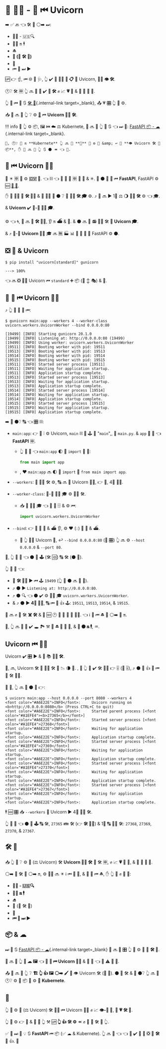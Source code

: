 # 💽 👨‍🏭 - 🐁 ⏮ Uvicorn

➡️ ✅ 🔙 👈 🛠 🔧 ⚪️➡️ ⏭:

* 💂‍♂ - 🇺🇸🔍
* 🏃‍♂ 🔛 🕴
* ⏏
* **🧬 (🔢 🛠 🏃)**
* 💾
* ⏮ 🔁 ⏭ ▶

🆙 👉 ☝, ⏮ 🌐 🔰 🩺, 👆 ✔️ 🎲 🏃‍♂ **💽 📋** 💖 Uvicorn, 🏃‍♂ **👁 🛠**.

🕐❔ 🛠 🈸 👆 🔜 🎲 💚 ✔️ **🧬 🛠** ✊ 📈 **💗 🐚** &amp; 💪 🍵 🌅 📨.

👆 👀 ⏮ 📃 🔃 [🛠 🔧](./concepts.md){.internal-link target=_blank}, 📤 💗 🎛 👆 💪 ⚙️.

📥 👤 🔜 🎦 👆 ❔ ⚙️ <a href="https://gunicorn.org/" class="external-link" target="_blank">**🐁**</a> ⏮ **Uvicorn 👨‍🏭 🛠**.

!!! info
    🚥 👆 ⚙️ 📦, 🖼 ⏮ ☁ ⚖️ Kubernete, 👤 🔜 💬 👆 🌅 🔃 👈 ⏭ 📃: [FastAPI 📦 - ☁](./docker.md){.internal-link target=_blank}.

    🎯, 🕐❔ 🏃 🔛 **Kubernete** 👆 🔜 🎲 **🚫** 💚 ⚙️ 🐁 &amp; ↩️ 🏃 **👁 Uvicorn 🛠 📍 📦**, ✋️ 👤 🔜 💬 👆 🔃 ⚫️ ⏪ 👈 📃.

## 🐁 ⏮ Uvicorn 👨‍🏭

**🐁** ✴️ 🈸 💽 ⚙️ **🇨🇻 🐩**. 👈 ⛓ 👈 🐁 💪 🍦 🈸 💖 🏺 &amp; ✳. 🐁 ⚫️ 🚫 🔗 ⏮ **FastAPI**, FastAPI ⚙️ 🆕 **<a href="https://asgi.readthedocs.io/en/latest/" class="external-link" target="_blank">🔫 🐩</a>**.

✋️ 🐁 🐕‍🦺 👷 **🛠 👨‍💼** &amp; 🤝 👩‍💻 💬 ⚫️ ❔ 🎯 **👨‍🏭 🛠 🎓** ⚙️. ⤴ 🐁 🔜 ▶ 1⃣ ⚖️ 🌖 **👨‍🏭 🛠** ⚙️ 👈 🎓.

&amp; **Uvicorn** ✔️ **🐁-🔗 👨‍🏭 🎓**.

⚙️ 👈 🌀, 🐁 🔜 🚫 **🛠 👨‍💼**, 👂 🔛 **⛴** &amp; **📢**. &amp; ⚫️ 🔜 **📶** 📻 👨‍🏭 🛠 🏃 **Uvicorn 🎓**.

&amp; ⤴ 🐁-🔗 **Uvicorn 👨‍🏭** 🎓 🔜 🈚 🏭 📊 📨 🐁 🔫 🐩 FastAPI ⚙️ ⚫️.

## ❎ 🐁 &amp; Uvicorn

<div class="termy">

```console
$ pip install "uvicorn[standard]" gunicorn

---> 100%
```

</div>

👈 🔜 ❎ 👯‍♂️ Uvicorn ⏮ `standard` ➕ 📦 (🤚 ↕ 🎭) &amp; 🐁.

## 🏃 🐁 ⏮ Uvicorn 👨‍🏭

⤴ 👆 💪 🏃 🐁 ⏮:

<div class="termy">

```console
$ gunicorn main:app --workers 4 --worker-class uvicorn.workers.UvicornWorker --bind 0.0.0.0:80

[19499] [INFO] Starting gunicorn 20.1.0
[19499] [INFO] Listening at: http://0.0.0.0:80 (19499)
[19499] [INFO] Using worker: uvicorn.workers.UvicornWorker
[19511] [INFO] Booting worker with pid: 19511
[19513] [INFO] Booting worker with pid: 19513
[19514] [INFO] Booting worker with pid: 19514
[19515] [INFO] Booting worker with pid: 19515
[19511] [INFO] Started server process [19511]
[19511] [INFO] Waiting for application startup.
[19511] [INFO] Application startup complete.
[19513] [INFO] Started server process [19513]
[19513] [INFO] Waiting for application startup.
[19513] [INFO] Application startup complete.
[19514] [INFO] Started server process [19514]
[19514] [INFO] Waiting for application startup.
[19514] [INFO] Application startup complete.
[19515] [INFO] Started server process [19515]
[19515] [INFO] Waiting for application startup.
[19515] [INFO] Application startup complete.
```

</div>

➡️ 👀 ⚫️❔ 🔠 👈 🎛 ⛓:

* `main:app`: 👉 🎏 ❕ ⚙️ Uvicorn, `main` ⛓ 🐆 🕹 📛 "`main`",, 📁 `main.py`. &amp; `app` 📛 🔢 👈 **FastAPI** 🈸.
    * 👆 💪 🌈 👈 `main:app` 🌓 🐆 `import` 📄 💖:

        ```Python
        from main import app
        ```

    * , ❤ `main:app` 🔜 🌓 🐆 `import` 🍕 `from main import app`.
* `--workers`: 🔢 👨‍🏭 🛠 ⚙️, 🔠 🔜 🏃 Uvicorn 👨‍🏭, 👉 💼, 4⃣ 👨‍🏭.
* `--worker-class`: 🐁-🔗 👨‍🏭 🎓 ⚙️ 👨‍🏭 🛠.
    * 📥 👥 🚶‍♀️ 🎓 👈 🐁 💪 🗄 &amp; ⚙️ ⏮:

        ```Python
        import uvicorn.workers.UvicornWorker
        ```

* `--bind`: 👉 💬 🐁 📢 &amp; ⛴ 👂, ⚙️ ❤ (`:`) 🎏 📢 &amp; ⛴.
    * 🚥 👆 🏃‍♂ Uvicorn 🔗, ↩️ `--bind 0.0.0.0:80` (🐁 🎛) 👆 🔜 ⚙️ `--host 0.0.0.0` &amp; `--port 80`.

🔢, 👆 💪 👀 👈 ⚫️ 🎦 **🕹** (🛠 🆔) 🔠 🛠 (⚫️ 🔢).

👆 💪 👀 👈:

* 🐁 **🛠 👨‍💼** ▶ ⏮ 🕹 `19499` (👆 💼 ⚫️ 🔜 🎏 🔢).
* ⤴ ⚫️ ▶ `Listening at: http://0.0.0.0:80`.
* ⤴ ⚫️ 🔍 👈 ⚫️ ✔️ ⚙️ 👨‍🏭 🎓 `uvicorn.workers.UvicornWorker`.
*  &amp; ⤴ ⚫️ ▶ **4⃣ 👨‍🏭**, 🔠 ⏮ 🚮 👍 🕹: `19511`, `19513`, `19514`, &amp; `19515`.

🐁 🔜 ✊ 💅 🛠 **☠️ 🛠** &amp; **🔁** 🆕 🕐 🚥 💚 🚧 🔢 👨‍🏭. 👈 ℹ 🍕 ⏮ **⏏** 🔧 ⚪️➡️ 📇 🔛.

👐, 👆 🔜 🎲 💚 ✔️ 🕳 🏞 ⚒ 💭 **⏏ 🐁** 🚥 💪, &amp; **🏃 ⚫️ 🔛 🕴**, ♒️.

## Uvicorn ⏮ 👨‍🏭

Uvicorn ✔️ 🎛 ▶ &amp; 🏃 📚 **👨‍🏭 🛠**.

👐, 🔜, Uvicorn 🛠 🚚 👨‍🏭 🛠 🌅 📉 🌘 🐁. , 🚥 👆 💚 ✔️ 🛠 👨‍💼 👉 🎚 (🐆 🎚), ⤴ ⚫️ 💪 👍 🔄 ⏮ 🐁 🛠 👨‍💼.

🙆 💼, 👆 🔜 🏃 ⚫️ 💖 👉:

<div class="termy">

```console
$ uvicorn main:app --host 0.0.0.0 --port 8080 --workers 4
<font color="#A6E22E">INFO</font>:     Uvicorn running on <b>http://0.0.0.0:8080</b> (Press CTRL+C to quit)
<font color="#A6E22E">INFO</font>:     Started parent process [<font color="#A1EFE4"><b>27365</b></font>]
<font color="#A6E22E">INFO</font>:     Started server process [<font color="#A1EFE4">27368</font>]
<font color="#A6E22E">INFO</font>:     Waiting for application startup.
<font color="#A6E22E">INFO</font>:     Application startup complete.
<font color="#A6E22E">INFO</font>:     Started server process [<font color="#A1EFE4">27369</font>]
<font color="#A6E22E">INFO</font>:     Waiting for application startup.
<font color="#A6E22E">INFO</font>:     Application startup complete.
<font color="#A6E22E">INFO</font>:     Started server process [<font color="#A1EFE4">27370</font>]
<font color="#A6E22E">INFO</font>:     Waiting for application startup.
<font color="#A6E22E">INFO</font>:     Application startup complete.
<font color="#A6E22E">INFO</font>:     Started server process [<font color="#A1EFE4">27367</font>]
<font color="#A6E22E">INFO</font>:     Waiting for application startup.
<font color="#A6E22E">INFO</font>:     Application startup complete.
```

</div>

🕴 🆕 🎛 📥 `--workers` 💬 Uvicorn ▶ 4⃣ 👨‍🏭 🛠.

👆 💪 👀 👈 ⚫️ 🎦 **🕹** 🔠 🛠, `27365` 👪 🛠 (👉 **🛠 👨‍💼**) &amp; 1⃣ 🔠 👨‍🏭 🛠: `27368`, `27369`, `27370`, &amp; `27367`.

## 🛠 🔧

📥 👆 👀 ❔ ⚙️ **🐁** (⚖️ Uvicorn) 🛠 **Uvicorn 👨‍🏭 🛠** **🔁** 🛠 🈸, ✊ 📈 **💗 🐚** 💽, &amp; 💪 🍦 **🌅 📨**.

⚪️➡️ 📇 🛠 🔧 ⚪️➡️ 🔛, ⚙️ 👨‍🏭 🔜 ✴️ ℹ ⏮ **🧬** 🍕, &amp; 🐥 🍖 ⏮ **⏏**, ✋️ 👆 💪 ✊ 💅 🎏:

* **💂‍♂ - 🇺🇸🔍**
* **🏃‍♂ 🔛 🕴**
* ***⏏***
* 🧬 (🔢 🛠 🏃)
* **💾**
* **⏮ 🔁 ⏭ ▶**

## 📦 &amp; ☁

⏭ 📃 🔃 [FastAPI 📦 - ☁](./docker.md){.internal-link target=_blank} 👤 🔜 💬 🎛 👆 💪 ⚙️ 🍵 🎏 **🛠 🔧**.

👤 🔜 🎦 👆 **🛂 ☁ 🖼** 👈 🔌 **🐁 ⏮ Uvicorn 👨‍🏭** &amp; 🔢 📳 👈 💪 ⚠ 🙅 💼.

📤 👤 🔜 🎦 👆 ❔ **🏗 👆 👍 🖼 ⚪️➡️ 🖌** 🏃 👁 Uvicorn 🛠 (🍵 🐁). ⚫️ 🙅 🛠 &amp; 🎲 ⚫️❔ 👆 🔜 💚 🕐❔ ⚙️ 📎 📦 🧾 ⚙️ 💖 **Kubernete**.

## 🌃

👆 💪 ⚙️ **🐁** (⚖️ Uvicorn) 🛠 👨‍💼 ⏮ Uvicorn 👨‍🏭 ✊ 📈 **👁-🐚 💽**, 🏃 **💗 🛠 🔗**.

👆 💪 ⚙️ 👉 🧰 &amp; 💭 🚥 👆 ⚒ 🆙 **👆 👍 🛠 ⚙️** ⏪ ✊ 💅 🎏 🛠 🔧 👆.

✅ 👅 ⏭ 📃 💡 🔃 **FastAPI** ⏮ 📦 (✅ ☁ &amp; Kubernete). 👆 🔜 👀 👈 👈 🧰 ✔️ 🙅 🌌 ❎ 🎏 **🛠 🔧** 👍. 👶
